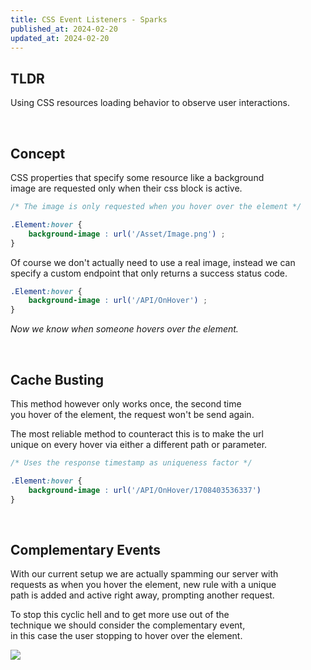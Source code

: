 ```yaml
---
title: CSS Event Listeners - Sparks
published_at: 2024-02-20
updated_at: 2024-02-20
---
```



## TLDR

Using CSS resources loading behavior to observe user interactions.

<br>

## Concept

CSS properties that specify some resource like a background  
image are requested only when their css block is active.

```css
/* The image is only requested when you hover over the element */

.Element:hover {
    background-image : url('/Asset/Image.png') ;
}
```

Of course we don't actually need to use a real image, instead we can  
specify a custom endpoint that only returns a success status code.

```css
.Element:hover {
    background-image : url('/API/OnHover') ;
}
```

*Now we know when someone hovers over the element.*

<br>

## Cache Busting

This method however only works once, the second time  
you hover of the element, the request won't be send again.

The most reliable method to counteract this is to make the url  
unique on every hover via either a different path or parameter. 

```css
/* Uses the response timestamp as uniqueness factor */

.Element:hover {
    background-image : url('/API/OnHover/1708403536337')
}
```

<br>

## Complementary Events

With our current setup we are actually spamming our server with  
requests as when you hover the element, new rule with a unique  
path is added and active right away, prompting another request.

To stop this cyclic hell and to get more use out of the  
technique we should consider the complementary event,  
in this case the user stopping to hover over the element.

<img src = '/CSS%20Sparks.svg'>


<!----------------------------------------------------------------------------->